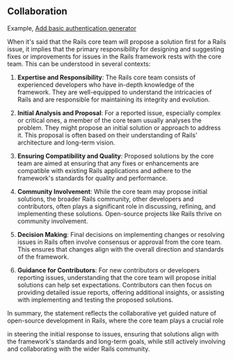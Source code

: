 ## Collaboration

Example, [Add basic authentication generator](https://github.com/rails/rails/issues/50446)

When it's said that the Rails core team will propose a solution first for a Rails issue, it implies that the primary responsibility for designing and suggesting fixes or improvements for issues in the Rails framework rests with the core team. This can be understood in several contexts:

1. **Expertise and Responsibility**: The Rails core team consists of experienced developers who have in-depth knowledge of the framework. They are well-equipped to understand the intricacies of Rails and are responsible for maintaining its integrity and evolution.

2. **Initial Analysis and Proposal**: For a reported issue, especially complex or critical ones, a member of the core team usually analyses the problem. They might propose an initial solution or approach to address it. This proposal is often based on their understanding of Rails' architecture and long-term vision.

3. **Ensuring Compatibility and Quality**: Proposed solutions by the core team are  aimed at ensuring that any fixes or enhancements are compatible with existing Rails applications and adhere to the framework's standards for quality and performance.

4. **Community Involvement**: While the core team may propose initial solutions, the broader Rails community,  other developers and contributors, often plays a significant role in discussing, refining, and implementing these solutions. Open-source projects like Rails thrive on community involvement.

5. **Decision Making**: Final decisions on implementing changes or resolving issues in Rails often involve consensus or approval from the core team. This ensures that changes align with the overall direction and standards of the framework.

6. **Guidance for Contributors**: For new contributors or developers reporting issues, understanding that the core team will propose initial solutions can help set expectations. Contributors can then focus on providing detailed issue reports, offering additional insights, or assisting with implementing and testing the proposed solutions.

In summary, the statement reflects the collaborative yet guided nature of open-source development in Rails, where the core team plays a crucial role

in steering the initial response to issues, ensuring that solutions align with the framework's standards and long-term goals, while still actively involving and collaborating with the wider Rails community.
